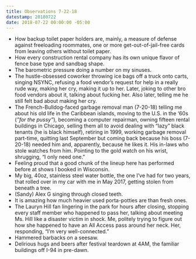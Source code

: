 ```yaml
---
title: Observations 7-22-18
datestamp: 20180722
date: 2018-07-22 00:00:00 -05:00
---
```


- How backup toilet paper holders are, mainly, a measure of defense against freeloading roommates, one or more get-out-of-jail-free cards from leaving others without toilet paper.
- How every construction rental company has its own unique flavor of fence base type and sandbag shape.
- The barometric pressure doing a number on my sinuses.
- The hustle-obsessed coworker throwing ice bags off a truck onto carts, singing NSYNC, refusing a food vendor’s request for help in a really rude way, making her cry, making it up to her. Later, joking to other bro food vendors about it, talking about fucking her. Also later, telling me he still felt bad about making her cry.
- The French-Bulldog-faced garbage removal man (7-20-18) telling me about his old life in the Caribbean islands, moving to the U.S. in the ‘60s (*”for the pussy”*), becoming a computer repairman, owning fifteen rental buildings in Chicago, selling them all to avoid dealing with “lazy” black tenants (he is black himself), retiring in 1999, working garbage removal part-time, quitting last September but coming back because his boss (7-20-18) needed him and, apparently, because he likes it. His in-laws who stole watches from him. Pointing to the gold watch on his wrist, shrugging, “I only need one.”
- Feeling proud that a good chunk of the lineup here has performed before at shows I booked in Wisconsin.
- My big, 40oz, stainless steel water bottle, the one I’ve had for two years, that rolled over in my car with me in May 2017, getting stolen from beneath a tree.
- (Sandy) Alex G singing through closed teeth.
- It is amazing how much heavier used porta-potties are than fresh ones.
- The Lauryn Hill fan lingering in the park for hours after closing, stopping every staff member who happened to pass her, talking about meeting Ms. Hill like a disaster victim in shock. Me, politely trying to figure out how she happened to have an All Access pass around her neck. Her, responding, “I’m very well-connected.”
- Hammered barbacks on a seesaw.
- Delirious hugs and beers after festival teardown at 4AM, the familiar buildings off I-94 in pre-dawn.
